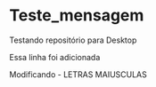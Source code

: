 # Teste_mensagem
 Testando repositório para Desktop

 Essa linha foi adicionada

 Modificando - LETRAS MAIUSCULAS

